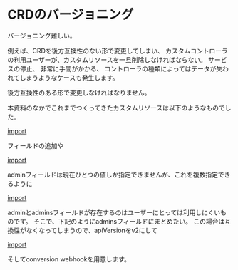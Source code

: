 # CRDのバージョニング

バージョニング難しい。

例えば、CRDを後方互換性のない形で変更してしまい、
カスタムコントローラの利用ユーザーが、カスタムリソースを一旦削除しなければならない。
サービスの停止、
非常に手間がかかる、
コントローラの種類によってはデータが失われてしまうようなケースも発生します。

後方互換性のある形で変更しなければなりません。

本資料のなかでこれまでつくってきたカスタムリソースは以下のようなものでした。

[import](../../codes/tenant/config/samples/multitenancy_v1_tenant.yaml)

フィールドの追加や

[import](../../codes/tenant/config/samples/multitenancy_v1_1_tenant.yaml)

adminフィールドは現在ひとつの値しか指定できませんが、これを複数指定できるように

[import](../../codes/tenant/config/samples/multitenancy_v1_2_tenant.yaml)

adminとadminsフィールドが存在するのはユーザーにとっては利用しにくいものです。
そこで、下記のようにadminsフィールドにまとめたい。
この場合は互換性がなくなってしまうので、apiVersionをv2にして

[import](../../codes/tenant/config/samples/multitenancy_v2_tenant.yaml)

そしてconversion webhookを用意します。
